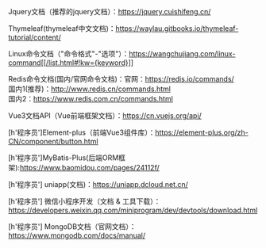 Jquery文档（推荐的jquery文档）：https://jquery.cuishifeng.cn/

Thymeleaf(thymeleaf中文文档)：https://waylau.gitbooks.io/thymeleaf-tutorial/content/

Linux命令文档（"命令格式"-"选项"）：https://wangchujiang.com/linux-command[[/list.html#!kw={keyword}]]

Redis命令文档(国内/官网命令文档)：官网：https://redis.io/commands/ <br />国内1(推荐)：http://www.redis.cn/commands.html <br />国内2：https://www.redis.com.cn/commands.html

Vue3文档API（Vue前端框架文档）：https://cn.vuejs.org/api/

[h'程序员']Element-plus（前端Vue3组件库）：https://element-plus.org/zh-CN/component/button.html

[h'程序员']MyBatis-Plus(后端ORM框架):https://www.baomidou.com/pages/24112f/

[h'程序员'] uniapp(文档)：https://uniapp.dcloud.net.cn/

[h'程序员'] 微信小程序开发（文档 & 工具下载）：https://developers.weixin.qq.com/miniprogram/dev/devtools/download.html

[h'程序员'] MongoDB文档（官网文档）：https://www.mongodb.com/docs/manual/

